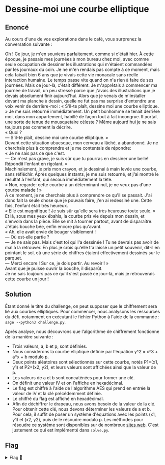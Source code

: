 # Dessine-moi une courbe elliptique

## Enoncé

Au cours d'une de vos explorations dans le café, vous surprenez la conversation suivante :

Oh ! Ce jour, je m'en souviens parfaitement, comme si c'était hier. À cette époque, je passais mes journées à mon bureau chez moi, avec comme seule occupation de dessiner les illustrations qui m'étaient commandées par les journaux du coin. Je ne m'en rendais pas compte à ce moment, mais cela faisait bien 6 ans que je vivais cette vie monacale sans réelle interaction humaine. Le temps passe vite quand on n'a rien à faire de ses journées. Mais ce jour-là, c'était différent. Je m'apprêtais à commencer ma journée de travail, un peu stressé parce que j'avais des illustrations que je devais absolument finir aujourd'hui. Alors que je venais de m'installer devant ma planche à dessin, quelle ne fut pas ma surprise d'entendre une voix venir de derrière-moi :
« S'il-te plaît, dessine moi une courbe elliptique. »
Je me suis retourné immédiatement. Un petit bonhomme se tenait derrière moi, dans mon appartement, habillé de façon tout à fait incongrue. Il portait une sorte de tenue de mousquetaire céleste ? Même aujourd'hui je ne sais toujours pas comment la décrire.   
« Quoi ?   
— S'il-te plaît, dessine moi une courbe elliptique. »   
Devant cette situation ubuesque, mon cerveau a lâché, a abandonné. Je ne cherchais plus à comprendre et je me contentais de répondre:   
« Je ne sais pas ce que c'est.   
— Ce n'est pas grave, je suis sûr que tu pourras en dessiner une belle! Répondit l'enfant en rigolant. »   
Machinalement, je pris mon crayon, et je dessinai à main levée une courbe, sans réfléchir. Après quelques instants, je me suis retourné, et j'ai montré le résultat à l'enfant, qui secoua immédiatement la tête.   
« Non, regarde: cette courbe à un déterminant nul, je ne veux pas d'une courbe malade ! »   
À ce moment, je ne cherchais plus à comprendre ce qu'il se passait. J'ai donc fait la seule chose que je pouvais faire, j'en ai redessiné une. Cette fois, l'enfant était très heureux.   
« Elle est magnifique ! Je suis sûr qu'elle sera très heureuse toute seule. »   
Et là, sous mes yeux ébahis, la courbe pris vie depuis mon dessin, et s'envola dans la pièce. Elle se mit à tourner partout, avant de disparaître. J'étais bouche bée, enfin encore plus qu'avant.   
« Ah, elle avait envie de bouger visiblement !   
— Où est-elle partie ?   
— Je ne sais pas. Mais c'est toi qui l'a dessinée ! Tu ne devrais pas avoir de mal à la retrouver. En plus je crois qu'elle t'a laissé un petit souvenir, dit-il en pointant le sol, où une série de chiffres étaient effectivement dessinés sur le parquet.   
— Merci encore ! Sur ce, je dois partir. Au revoir ! »   
Avant que je puisse ouvrir la bouche, il disparût.   
Je ne sais toujours pas ce qu'il s'est passé ce jour-là, mais je retrouverais cette courbe un jour !   

## Solution

Étant donné le titre du challenge, on peut supposer que le chiffrement sera lié aux courbes elliptiques. Pour commencer, nous analysons les ressources du défi, notamment en exécutant le fichier Python à l'aide de la commande : `sage --python3 challenge.py`.

Après analyse, nous découvrons que l'algorithme de chiffrement fonctionne de la manière suivante :   
- Trois valeurs, a, b et p, sont définies.   
- Nous considérons la courbe elliptique définie par l'équation y^2 = x^3 + a*x + b modulo p.   
- Deux points aléatoires sont sélectionnés sur cette courbe, notés P1=(x1, y1) et P2=(x2, y2), et leurs valeurs sont affichées ainsi que la valeur de p.   
- Les valeurs de a et b sont concaténées pour former une clé.   
- On définit une valeur IV et on l'affiche en hexadécimal.
- Le flag est chiffré à l'aide de l'algorithme AES qui prend en entrée la valeur de IV et la clé précédemment définie.   
- Le chiffré du flag est affiché en hexadécimal.   
- Afin de déchiffrer le drapeau, nous avons besoin de la valeur de la clé. Pour obtenir cette clé, nous devons déterminer les valeurs de a et b. Pour cela, il suffit de poser un système d'équations avec les points (x1, y1) et (x2, y2), puis de le résoudre modulo p. Les méthodes pour résoudre ce système sont disponibles sur de nombreux [sites web](https://crypto.stackexchange.com/questions/97811/find-elliptic-curve-parameters-a-and-b-given-two-points-on-the-curve).  C'est justement ce qui est implémenté dans `solve.py`.

## Flag

<details>
<summary> Flag 🚩</summary>

```
404CTF{70u735_l35_gr4nd35_p3r50nn3s_0nt_d_@b0rd_373_d35_3nf4n7s}
```